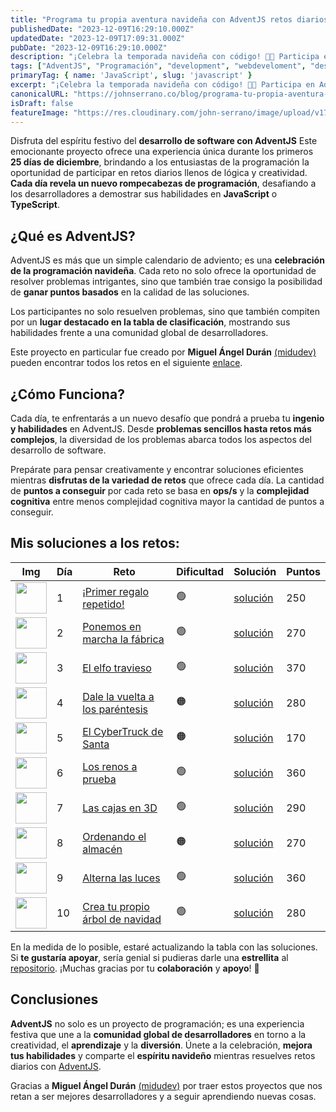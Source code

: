 ```yaml
---
title: "Programa tu propia aventura navideña con AdventJS retos diarios"
publishedDate: "2023-12-09T16:29:10.000Z"
updatedDate: "2023-12-09T17:09:31.000Z"
pubDate: "2023-12-09T16:29:10.000Z"
description: "¡Celebra la temporada navideña con código! 🎄✨ Participa en AdventJS y enfrenta un reto de programación diario durante los primeros 25 días de diciembre. Resuelve retos de programación y gana puntos."
tags: ["AdventJS", "Programación", "development", "webdeveloment", "desarrollo-web", "desafios", "retos", "ProgramaciónNavideña", "DesafíoCódigo", "JavaScript"]
primaryTag: { name: 'JavaScript', slug: 'javascript' }
excerpt: "¡Celebra la temporada navideña con código! 🎄✨ Participa en AdventJS y enfrenta un reto de programación diario durante los primeros 25 días de diciembre. Resuelve retos de programación y gana puntos."
canonicalURL: "https://johnserrano.co/blog/programa-tu-propia-aventura-navidena-con-adventjs-retos-diarios"
isDraft: false
featureImage: "https://res.cloudinary.com/john-serrano/image/upload/v1702137693/John%20Serrano/Blog%20Post/programa-tu-propia-aventura-navidena-con-adventjs-retos-diarios/l8xumtoixipimwu41ghs.jpg"
---
```


Disfruta del espíritu festivo del **desarrollo de software con AdventJS** Este emocionante proyecto ofrece una experiencia única durante los primeros **25 días de diciembre**, brindando a los entusiastas de la programación la oportunidad de participar en retos diarios llenos de lógica y creatividad. **Cada día revela un nuevo rompecabezas de programación**, desafiando a los desarrolladores a demostrar sus habilidades en **JavaScript** o **TypeScript**.

## ¿Qué es AdventJS?

AdventJS es más que un simple calendario de adviento; es una **celebración de la programación navideña**. Cada reto no solo ofrece la oportunidad de resolver problemas intrigantes, sino que también trae consigo la posibilidad de **ganar puntos basados** en la calidad de las soluciones.

Los participantes no solo resuelven problemas, sino que también compiten por un **lugar destacado en la tabla de clasificación**, mostrando sus habilidades frente a una comunidad global de desarrolladores.

Este proyecto en particular fue creado por **Miguel Ángel Durán** [(midudev)](https://www.linkedin.com/in/midudev/) pueden encontrar todos los retos en el siguiente [enlace](https://adventjs.dev/).

## ¿Cómo Funciona?

Cada día, te enfrentarás a un nuevo desafío que pondrá a prueba tu **ingenio y habilidades** en AdventJS. Desde **problemas sencillos hasta retos más complejos**, la diversidad de los problemas abarca todos los aspectos del desarrollo de software. 

Prepárate para pensar creativamente y encontrar soluciones eficientes mientras **disfrutas de la variedad de retos** que ofrece cada día. La cantidad de **puntos a conseguir** por cada reto se basa en **ops/s** y la **complejidad cognitiva** entre menos complejidad cognitiva mayor la cantidad de puntos a conseguir.

## Mis soluciones a los retos:


| Img 	| Día 	| Reto 	| Dificultad 	| Solución 	| Puntos 	|
|-----	|-----	|------	|------------	|----------	|--------	|
|   <img src="https://adventjs.dev/challenges-2023/1.png" width="50" /> 	|    1 	|   [¡Primer regalo repetido!](https://adventjs.dev/es/challenges/2023/1)   	|      🟢      	|     [solución](https://github.com/johnsi15/adventjs/tree/main/challenges/challenge-01)     	|   250     	|
|  <img src="https://adventjs.dev/challenges-2023/2.png" width="50" />   	|   2  	|   [Ponemos en marcha la fábrica](https://adventjs.dev/es/challenges/2023/2)   	|     🟢       	|    [solución](https://github.com/johnsi15/adventjs/tree/main/challenges/challenge-02)      	|    270    	|
|   <img src="https://adventjs.dev/challenges-2023/3.png" width="50" />  	|    3 	|   [El elfo travieso](https://adventjs.dev/es/challenges/2023/3)   	|     🟢       	|   [solución](https://github.com/johnsi15/adventjs/tree/main/challenges/challenge-03)      	|   370     	|
|   <img src="https://adventjs.dev/challenges-2023/4.png" width="50" />  	|    4 	|   [Dale la vuelta a los paréntesis](https://adventjs.dev/es/challenges/2023/4)   	|    🟠        	|    [solución](https://github.com/johnsi15/adventjs/tree/main/challenges/challenge-04)      	|    280    	|
|   <img src="https://adventjs.dev/challenges-2023/5.png" width="50" />  	|    5 	|   [El CyberTruck de Santa](https://adventjs.dev/es/challenges/2023/5)   	|      🟠      	|     [solución](https://github.com/johnsi15/adventjs/tree/main/challenges/challenge-05)     	|     170   	|
|   <img src="https://adventjs.dev/challenges-2023/6.png" width="50" /> 	|   6  	|  [Los renos a prueba ](https://adventjs.dev/es/challenges/2023/6)   	|      🟢      	|   [solución](https://github.com/johnsi15/adventjs/tree/main/challenges/challenge-06)       	|     360   	|
|   <img src="https://adventjs.dev/challenges-2023/7.png" width="50" />  	|   7  	| [Las cajas en 3D](https://adventjs.dev/es/challenges/2023/7)    	|      🟢      	|    [solución](https://github.com/johnsi15/adventjs/tree/main/challenges/challenge-07)      	|    290    	|
| <img src="https://adventjs.dev/challenges-2023/8.png" width="50" /> 	|   8  	|   [Ordenando el almacén](https://adventjs.dev/es/challenges/2023/8)   	|     🟠       	|    [solución](https://github.com/johnsi15/adventjs/tree/main/challenges/challenge-08)      	|    270    	|
|  <img src="https://adventjs.dev/challenges-2023/9.png" width="50" />   	|   9  	|  [Alterna las luces](https://adventjs.dev/es/challenges/2023/9)    	|      🟢      	|      [solución](https://github.com/johnsi15/adventjs/tree/main/challenges/challenge-09)     	|    360    	|
|    <img src="https://adventjs.dev/challenges-2023/10.png" width="50" />  	|   10  	|   [Crea tu propio árbol de navidad](https://adventjs.dev/es/challenges/2023/10)   	|    🟢        	|    [solución](https://github.com/johnsi15/adventjs/tree/main/challenges/challenge-10)      	|   280     	|


En la medida de lo posible, estaré actualizando la tabla con las soluciones. Si **te gustaría apoyar**, sería genial si pudieras darle una **estrellita** al [repositorio](https://github.com/johnsi15/adventjs). ¡Muchas gracias por tu **colaboración** y **apoyo**! 🌟


## Conclusiones

**AdventJS** no solo es un proyecto de programación; es una experiencia festiva que une a la **comunidad global de desarrolladores** en torno a la creatividad, el **aprendizaje** y la **diversión**. Únete a la celebración, **mejora tus habilidades** y comparte el **espíritu navideño** mientras resuelves retos diarios con [AdventJS](https://adventjs.dev/).

Gracias a **Miguel Ángel Durán** [(midudev)](https://www.linkedin.com/in/midudev/) por traer estos proyectos que nos retan a ser mejores desarrolladores y a seguir aprendiendo nuevas cosas.
